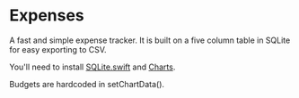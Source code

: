 # Expenses

A fast and simple expense tracker. It is built on a five column table in SQLite for easy exporting to CSV.

You'll need to install [SQLite.swift](https://github.com/stephencelis/SQLite.swift) and [Charts](https://github.com/danielgindi/Charts).

Budgets are hardcoded in setChartData().
